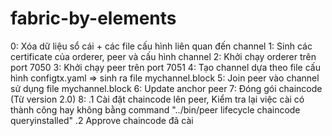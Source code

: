 # fabric-by-elements

0: Xóa dữ liệu sổ cái + các file cấu hình liên quan đến channel
1: Sinh các certificate của orderer, peer và cấu hình channel
2: Khởi chạy orderer trên port 7050
3: Khởi chạy peer trên port 7051
4: Tạo channel dựa theo file cấu hình configtx.yaml => sinh ra file mychannel.block
5: Join peer vào channel sử dụng file mychannel.block
6: Update anchor peer
7: Đóng gói chaincode (Từ version 2.0)
8:  .1 Cài đặt chaincode lên peer, Kiểm tra lại việc cài có thành công hay không bằng command "../bin/peer lifecycle chaincode queryinstalled"
    .2 Approve chaincode đã cài